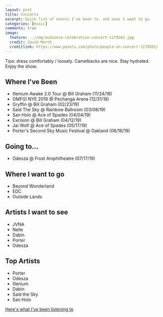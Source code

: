 ```yaml
---
layout: post
title: Concerts
excerpt: Quick list of events I've been to, and ones I want to go.
categories: [music]
comments: true
image:
  feature: ../img/audience-celebration-concert-1179581.jpg
  credit: Jacob Morch
  creditlink: https://www.pexels.com/photo/people-on-concert-1179581/
---
```


Tips: dress comfortably / loosely. Camelbacks are nice. Stay hydrated.
Enjoy the show.



## Where I've Been
- Illenium Awake 2.0 Tour @ Bill Graham (11/24/18)
- OMFG! NYE 2019 @ Pechanga Arena (12/31/18)
- Gryffin @ Bill Graham (02/23/19)
- Said The Sky @ Rainbow Ballroom (03/08/19)
- San Holo @ Ace of Spades (04/04/19)
- Excision @ Bill Graham (04/12/19)
- Jai Wolf @ Ace of Spades (05/17/19)
- Porter's Second Sky Music Festival @ Oakland (06/16/19)


## Going to...
- Odesza @ Frost Amphitheatre (07/17/19)

## Where I want to go
- Beyond Wonderland
- EDC
- Outside Lands

## Artists I want to see
- JVNA
- Nelle
- Dabin
- Porter
- Odesza


## Top Artists
- Porter
- Odesza
- Illenium
- Dabin
- Said the Sky
- San Holo

[Here's what I've been listening to](https://soundcloud.com/user-884716107/likes)
